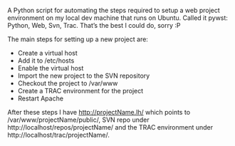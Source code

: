 A Python script for automating the steps required to setup a web project environment on my local dev machine that runs on Ubuntu. Called it pywst: Python, Web, Svn, Trac. That’s the best I could do, sorry :P

The main steps for setting up a new project are:
  * Create a virtual host
  * Add it to /etc/hosts
  * Enable the virtual host
  * Import the new project to the SVN repository
  * Checkout the project to /var/www
  * Create a TRAC environment for the project
  * Restart Apache

After these steps I have http://projectName.lh/ which points to /var/www/projectName/public/, SVN repo under http://localhost/repos/projectName/ and the TRAC environment under http://localhost/trac/projectName/.